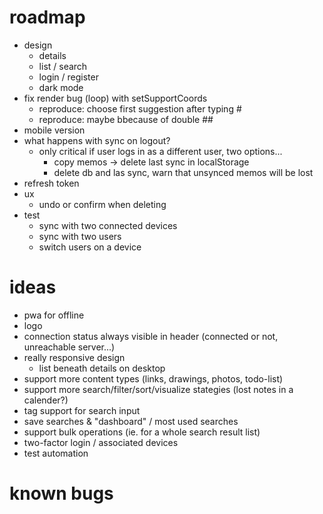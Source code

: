 # roadmap

- design
  - details
  - list / search
  - login / register
  - dark mode
- fix render bug (loop) with setSupportCoords
  - reproduce: choose first suggestion after typing #
  - reproduce: maybe bbecause of double ##
- mobile version
- what happens with sync on logout?
  - only critical if user logs in as a different user, two options...
    - copy memos -> delete last sync in localStorage
    - delete db and las sync, warn that unsynced memos will be lost
- refresh token
- ux
  - undo or confirm when deleting
- test
  - sync with two connected devices
  - sync with two users
  - switch users on a device

# ideas

- pwa for offline
- logo
- connection status always visible in header (connected or not, unreachable server...)
- really responsive design
  - list beneath details on desktop
- support more content types (links, drawings, photos, todo-list)
- support more search/filter/sort/visualize stategies (lost notes in a calender?)
- tag support for search input
- save searches & "dashboard" / most used searches
- support bulk operations (ie. for a whole search result list)
- two-factor login / associated devices
- test automation

# known bugs
